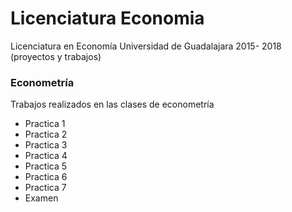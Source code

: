 # Licenciatura Economia
Licenciatura en Economía Universidad de Guadalajara 2015- 2018 (proyectos y trabajos)

### Econometría 
Trabajos realizados en las clases de econometría
* Practica 1
* Practica 2
* Practica 3
* Practica 4
* Practica 5
* Practica 6
* Practica 7
* Examen
